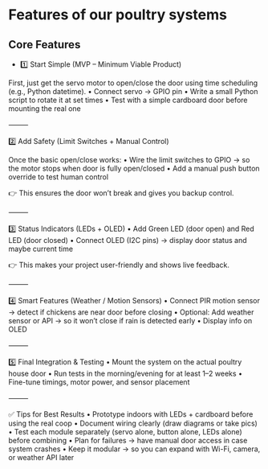 # Features of our poultry systems
## Core Features
- 1️⃣ Start Simple (MVP – Minimum Viable Product)

 First, just get the servo motor to open/close the door using time scheduling (e.g., Python datetime).
	•	Connect servo → GPIO pin
	•	Write a small Python script to rotate it at set times
	•	Test with a simple cardboard door before mounting the real one

⸻

2️⃣ Add Safety (Limit Switches + Manual Control)

Once the basic open/close works:
	•	Wire the limit switches to GPIO → so the motor stops when door is fully open/closed
	•	Add a manual push button override to test human control

👉 This ensures the door won’t break and gives you backup control.

⸻

3️⃣ Status Indicators (LEDs + OLED)
	•	Add Green LED (door open) and Red LED (door closed)
	•	Connect OLED (I2C pins) → display door status and maybe current time

👉 This makes your project user-friendly and shows live feedback.

⸻

4️⃣ Smart Features (Weather / Motion Sensors)
	•	Connect PIR motion sensor → detect if chickens are near door before closing
	•	Optional: Add weather sensor or API → so it won’t close if rain is detected early
	•	Display info on OLED

⸻

5️⃣ Final Integration & Testing
	•	Mount the system on the actual poultry house door
	•	Run tests in the morning/evening for at least 1–2 weeks
	•	Fine-tune timings, motor power, and sensor placement

⸻

✅ Tips for Best Results
	•	Prototype indoors with LEDs + cardboard before using the real coop
	•	Document wiring clearly (draw diagrams or take pics)
	•	Test each module separately (servo alone, button alone, LEDs alone) before combining
	•	Plan for failures → have manual door access in case system crashes
	•	Keep it modular → so you can expand with Wi-Fi, camera, or weather API later

